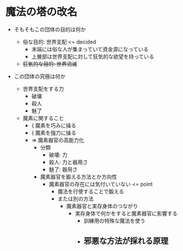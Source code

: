 # 魔法の塔の改名

- そもそもこの団体の目的は何か
  - 俗な目的: 世界支配 <= decided
    - 末端には俗な人が集まっていて資金源になっている
    - 上層部は世界支配に対して狂気的な欲望を持っている
  - ~~狂気的な目的: 世界消滅~~

- この団体の究極は何か
  - 世界支配をする力
    - 破壊
    - 殺人
    - 魅了
  - 魔素に関すること
    - { 魔素を巧みに操る
    - { 魔素を強力に操る
    - => 魔素器官の高能力化
      - 分類
        - 破壊: 力
        - 殺人: 力と器用さ
        - 魅了: 器用さ
      - 魔素器官を鍛える方法とか方向性
        - 魔素器官の存在には気付いていない <= point
          - 魔法を行使することで鍛える
          - または別の方法
            - 魔素器官と実存身体のつながり
              - 実存身体で何かをすると魔素器官に影響する
                - 訓練用の特殊な魔法を使う
                - 邪悪な方法が採れる原理
                  - 
